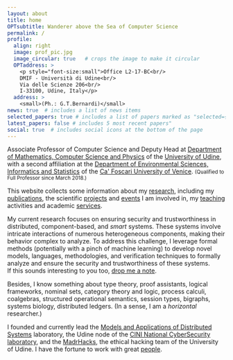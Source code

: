 ```yaml
---
layout: about
title: home
OPTsubtitle: Wanderer above the Sea of Computer Science
permalink: /
profile:
  align: right
  image: prof_pic.jpg
  image_circular: true   # crops the image to make it circular
  OPTaddress: >
    <p style="font-size:small">Office L2-17-BC<br/>
    DMIF - Università di Udine<br/>
    Via delle Scienze 206<br/>
    I-33100, Udine, Italy</p>
  address: >
    <small>(Ph.: G.T.Bernardi)</small>
news: true  # includes a list of news items
selected_papers: true # includes a list of papers marked as "selected={true}"
latest_papers: false # includes 5 most recent papers"
social: true  # includes social icons at the bottom of the page
---
```

Associate Professor of Computer Science and Deputy Head at <a href="https://www.dmif.uniud.it">Department of Mathematics, Computer Science and Physics</a> of the <a href="https://www.uniud.it">University of Udine</a>,
with a second affiliation at the <a href="https://www.unive.it/pag/28183">Department of Environmental Sciences, Informatics and Statistics</a> of the <a href="https://www.unive.it">Ca' Foscari University of Venice</a>.
<small>(Qualified to Full Professor since March 2018.)</small>

This website collects some information about my [research](/research/), including my [publications](/publications/), the scientific [projects](/projects/) and [events](/events/) I am involved in, my [teaching](/teaching/) activities and academic [services](/services/).

My current research focuses on ensuring security and trustworthiness in distributed, component-based, and _smart_ systems. These systems involve intricate interactions of numerous heterogeneous components, making their behavior complex to analyze. To address this challenge, I leverage formal methods (potentially with a pinch of machine learning) to develop novel models, languages, methodologies, and verification techniques to formally analyze and ensure the security and trustworthiness of these systems.<br/>
If this sounds interesting to you too, [drop me a note](mailto:marino.miculan@uniud.it).

Besides, I know something about
type theory,
proof assistants,
logical frameworks,
nominal sets, 
category theory and logic, 
process calculi,
coalgebras, 
structured operational semantics, 
session types,
bigraphs, 
systems biology, 
distributed ledgers.
(In a sense, I am a *horizontal* researcher.)

I founded and currently lead the [Models and Applications of Distributed Systems](https://mads.uniud.it) laboratory, the Udine node of the [CINI National CyberSecurity laboratory](https://cybersecnatlab.it), and the [MadrHacks](https://www.madrhacks.org), the ethical hacking team of the University of Udine.
I have the fortune to work with great [people](/group/).